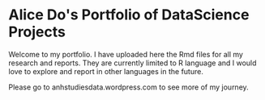 # Alice Do's Portfolio of DataScience Projects

Welcome to my portfolio. I have uploaded here the Rmd files for all my research and reports. They are currently limited to R language and I would love to explore and report in other languages in the future.

Please go to anhstudiesdata.wordpress.com to see more of my journey.
